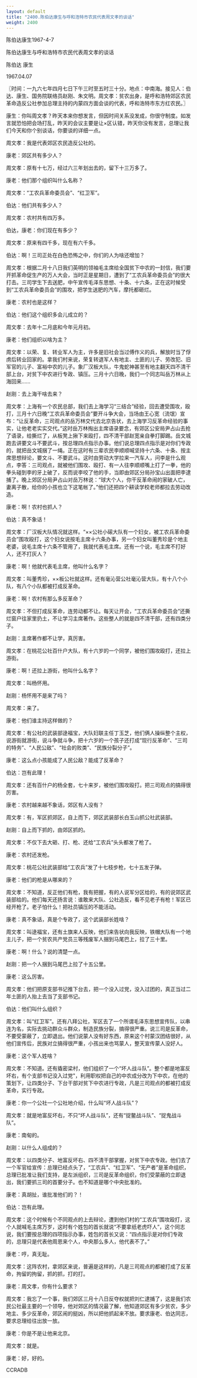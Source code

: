 ```yaml
---
layout: default
title: "2400.陈伯达康生与呼和浩特市农民代表周文孝的谈话"
weight: 2400
---
```


陈伯达康生1967-4-7

陈伯达康生与呼和浩特市农民代表周文孝的谈话

陈伯达 康生

1967.04.07

〖时间：一九六七年四月七日下午三时至五时三十分。地点：中南海。接见人：伯达、康生、国务院联络员赵刚、朱文明。周文孝：贫农出身，是呼和浩特郊区农民革命造反公社参加总理主持的内蒙四方面会谈的代表，呼和浩特市东方红农民。〗

康生：你叫周文孝？昨天本来你想发言，但因时间关系没发成，你很守制度。如发言就恐怕把会场打乱，昨天的会议主要是让×区认错，昨天你没有发言，总理让我们今天和你个别谈话，你要谈的详细一点。

周文孝：我是代表郊区农民造反公社的。

康老：郊区共有多少人？

周文孝：原有十七万，经过六三年划出去的，留下十三万多了。

康老：他们那个组织叫什么名称？

周文孝：“工农兵革命委员会”、“红卫军”。

伯达：他们共有多少人？

周文孝：农村共有四万多。

伯达，康老：你们现在有多少？

周文孝：原来有四千多，现在有六千多。

伯达：啊！三司正处在白色恐怖之中，你们的人为啥还增加？

周文孝：根据二月十八日我们英明的领袖毛主席给全国贫下中农的一封信，我们要开抓革命促生产的万人大会，当时正是星期日，遭到了“工农兵革命委员会”的很大打击。三司学生下去送肥，中午宣传毛泽东思想、十条、十六条，正在这时候受到“工农兵革命委员会”的围攻，把学生送肥的汽车，摩托都砸烂。

康老：农村也是这样？

伯达：他们这个组织多会儿成立的？

周文孝：去年十二月底和今年元月初。

康老：他们组织以啥为主？

周文孝：以荣、复、转业军人为主，许多是旧社会当过傅作义的兵，解放时当了俘虏后转业回家的。拿我们村来说，荣复转退军人有地主、土匪的儿子、劳改犯、旧军官的儿子、富裕中农的儿子。象厂汉板大队，牛鬼蛇神甚至有地主翻天四不清干部上台，对贫下中农进行专政、镇压。三月十六日晚，我们一个同志叫岳万林从上海回来……

赵刚：去上海干啥去来？

周文孝：上海有一个农民总部，我们去上海学习“三结合”经验，回去遭受围攻，殴打，三月十六日晚“工农兵革命委员会”要开斗争大会，当场由王心宽（流氓）宣布：“让反革命，三司观点的岳万林交代去北京告状，去上海学习反革命经验的事实，让他老老实实交代。”这时岳万林掏出主席语录要念，有郊区公安局尹占山去抢了语录，给撕烂了，从板凳上揪下来殴打，四不清干部赵宽亲自拳打脚踢。岳文城跑去讲要文斗不要武斗，按总理四点指示办事。他们说总理四点指示是对你们专政的，就把岳文城捆了一绳。正在这时有三辈农民李顺顺喊坚持十六条、十条、按主席思想辩论，要文斗、不要武斗。这时由劳动大学拉来一汽车人，问李是什么观点，李答：三司观点，就被他们围攻、殴打、有一人往李顺顺嘴上打了一拳，他的拳头碰到李的牙上破了，反而说李咬了他的手，当即由郊区分局孙宝山出面把李逮捕了。晚上郊区分局尹占山对岳万林说：“球大个人，你干反革命闹的家破人亡，妻离子散，给你的小孩也立下这笔帐了。”他们还把四个耕读学校老师都拉去劳动改造。

康老：啊！农村也抓人？

伯达：真不象话！

周文孝：厂汉板大队情况就这样。“××公社小磙大队有一个妇女，被工农兵革命委员会”围攻殴打，这个妇女说按毛主席十六条办事，另一个妇女叫董秀珍是个地主老婆，说毛主席十六条不管用了，我就代表毛主席。还有一个说，毛主席不打好人，还不打灰人？

康老：啊！他就代表毛主席，他叫什么名字？

周文孝：叫董秀珍，××板公社就这样。还有毫沁营公社毫沁营大队，有十八个小队，有八个小队都被打成反革命。

康老：啊！农村有那么多反革命？

周文孝：不但打成反革命，连劳动都不让。每天让开会，“工农兵革命委员会”还撕烂窗户往家里扔土，不让学习主席著作。这些整人的就是四不清干部，还有四类分子。

赵刚：主席著作都不让学，真厉害。

周文孝：在桃花公社百什户大队，有十六岁的一个同学，被他们围攻殴打，还拉上游街。

康老：啊！还拉上游街，他叫什么名字？

周文孝：叫杨怀用。

赵刚：杨怀用不是来了吗？

周文孝：来了。

康老：他们谁主持这样做的？

周文孝：有公社的武装部逯福宝，大队妇联主任丁玉芝，他们俩人操纵整个主权，说游街就游街，说斗争就斗争，把十六岁的一个孩子还打成“现行反革命”、“三司的特务”、“人民公敌”、“社会的败类”、“民族分裂分子”。

康老：这么点小孩能成了人民公敌？能成了反革命？

伯达：岂有此理！

周文孝：还有百什户的杨全套，七十来岁，被他们围攻殴打。把三司观点的搞得很厉害。

康老：农村越来越不象话，郊区有人没有？

周文孝：有，军区抓郊区，自上而下，郊区武装部长白玉山抓公社武装部。

赵刚：自上而下抓的，由郊区抓的。

周文孝：不仅下去大砸、打、枪、还给“工农兵”头头都发了枪了。

康老：农村还发枪。

周文孝：桃花公社武装部给“工农兵”发了十七枝步枪，七十五发子弹。

康老：他们的枪是从哪来的？

周文孝：不知道，反正他们有枪，我有把握，有的人说军分区给的，有的说郊区武装部给的。他们每天还扬言说：谁敢来大队、公社造反，看不见老子有枪！军区已经开枪了。老子怕什么！把社员镇压的不能活动。

康老：真不象话，真是个专政了，这个武装部长姓啥？

周文孝：叫逯福宝，还有土旗来人反映，他们来告状向我反映，铁帽大队有一个地主儿子，把一个贫农共产党员三等残废军人捆到马尾巴上，拉了三十里。

康老：啊！什么？说的清楚一点。

赵刚：把一个人捆到马尾巴上拉了十五公里。

康老：这么厉害。

周文孝：他们把原支部书记推下台去，把一个没入过党，没入过团的，真正当过二年土匪的人抬上去当了支部书记。

伯达：他们叫什么组织？

周文孝：叫“红卫军”。还有八拜公社，军区去了一个所谓毛泽东思想宣传队，以串连为名，实际去挑动群众斗群众，制造民族分裂，搞得很严重。说三司是反革命，不要受蒙蔽了，立即退出。他们说蒙人没有好东西，原来这个村蒙汉团结很好，从他们宣传后，民族对立搞得很严重，小孩出来也骂蒙人，整天宣传蒙人没好人。

康老：这个军人姓啥？

周文孝：不知道。还有撬密梁村，他们组织了一个“坏人战斗队”。整个都是地富反坏右，有个支部书记没入过党"，利用职权把自己的中农成分改为下中农，在他的策划下，让四类分子、下台干部对贫下中农进行专政，凡是三司观点的都被打成反革命，实行专政。

康老：你一个公社一个公社地介绍，什么叫“坏人战斗队”？

周文孝：就是地富反坏右，不只“坏人战斗队”，还有“捉鳖战斗队”、“捉鬼战斗队”。

康老：南甸的。

赵刚：以什么人组成的？

周文孝：以四类分子、地富反坏右、四不清干部掌握，对贫下中农专政。他们去了一个军官给宣传：总理已经点头了，“工农兵”、“红卫军”、“无产者”是革命组织，总理已批准让我们支持，是左派组织，三司是反革命组织，你们受蒙蔽的立即退出，我们要抓三司的首要分子。也不知道是哪个中央批准的。

康老：真胡扯，谁批准他们的？！

伯达：岂有此理。

周文孝：这个时候有个不同观点的上去辩论，遭到他们村的“工农兵”围攻殴打，这个人就喊毛主席万岁，这时有个姓包的首长就说“不要拿纸老虎吓人”，这个同志说，我们要按总理的四项指示办事，姓包的首长又说：“四点指示是对你们专政的，总理只是代表他周恩来个人，中央那么多人，他代表不了。”

康老：哼，真无耻。

周文孝：这阵农村，拿郊区来说，普遍是这样的，凡是三司观点的都被打成了反革命，拘留的拘留，抓的抓，打的打。

康老：周文孝，你有什么要求？

周文孝：我忘了一个事，我们郊区三月十八日反夺权就把刘仁逮捕了，这是我们农民公社最主要的一个领导，他对郊区的情况最了解，他知道郊区有多少贫农，多少地主、多少反革命，郊区闹的挺凶，所以把他抓起来不放。要求康老、伯达同志，要求总理给往出放一放。

康老：你是不是让他来北京。

周文孝：就是。

康老：好，好的。

CCRADB

